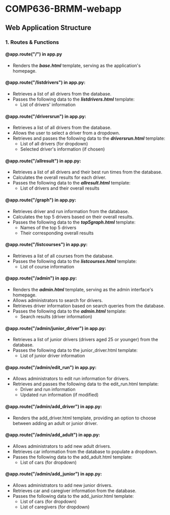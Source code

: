 # COMP636-BRMM-webapp
## Web Application Structure
### 1. Routes & Functions
#### @app.route("/") in app.py
- Renders the ***base.html*** template, serving as the application's homepage.
#### @app.route("/listdrivers") in app.py:
- Retrieves a list of all drivers from the database.
- Passes the following data to the ***listdrivers.html*** template:
  - List of drivers' information
#### @app.route("/driversrun") in app.py:
- Retrieves a list of all drivers from the database.
- Allows the user to select a driver from a dropdown.
- Retrieves and passes the following data to the ***driversrun.html*** template:
  - List of all drivers (for dropdown)
  - Selected driver's information (if chosen)
#### @app.route("/allresult") in app.py:
- Retrieves a list of all drivers and their best run times from the database.
- Calculates the overall results for each driver.
- Passes the following data to the ***allresult.html*** template:
  - List of drivers and their overall results
#### @app.route("/graph") in app.py:
- Retrieves driver and run information from the database.
- Calculates the top 5 drivers based on their overall results.
- Passes the following data to the ***top5graph.html*** template:
  - Names of the top 5 drivers
  - Their corresponding overall results
#### @app.route("/listcourses") in app.py:
- Retrieves a list of all courses from the database.
- Passes the following data to the ***listcourses.html*** template:
  - List of course information
#### @app.route("/admin") in app.py:
- Renders the ***admin.html*** template, serving as the admin interface's homepage.
- Allows administrators to search for drivers.
- Retrieves driver information based on search queries from the database.
- Passes the following data to the ***admin.html*** template:
  - Search results (driver information)
#### @app.route("/admin/junior_driver") in app.py:
- Retrieves a list of junior drivers (drivers aged 25 or younger) from the database.
- Passes the following data to the junior_driver.html template:
  - List of junior driver information
#### @app.route("/admin/edit_run") in app.py:
- Allows administrators to edit run information for drivers.
- Retrieves and passes the following data to the edit_run.html template:
  - Driver and run information
  - Updated run information (if modified)
#### @app.route("/admin/add_driver") in app.py:
- Renders the add_driver.html template, providing an option to choose between adding an adult or junior driver.
#### @app.route("/admin/add_adult") in app.py:
- Allows administrators to add new adult drivers.
- Retrieves car information from the database to populate a dropdown.
- Passes the following data to the add_adult.html template:
  - List of cars (for dropdown)
#### @app.route("/admin/add_junior") in app.py:
- Allows administrators to add new junior drivers.
- Retrieves car and caregiver information from the database.
- Passes the following data to the add_junior.html template:
  - List of cars (for dropdown)
  - List of caregivers (for dropdown)

